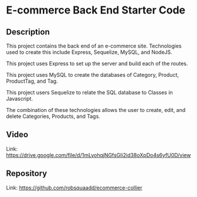 # E-commerce Back End Starter Code

## Description

This project contains the back end of an e-commerce site. Technologies used to create this include Express, Sequelize, MySQL, and NodeJS.

This project uses Express to set up the server and build each of the routes.

This project uses MySQL to create the databases of Category, Product, ProductTag, and Tag.

This project users Sequelize to relate the SQL database to Classes in Javascript.

The combination of these technologies allows the user to create, edit, and delete Categories, Products, and Tags.

## Video

Link: https://drive.google.com/file/d/1mLyohqjNGfsGIi2id38oXpDo4s6yfU0D/view

## Repository

Link: https://github.com/robsquaadd/ecommerce-collier
